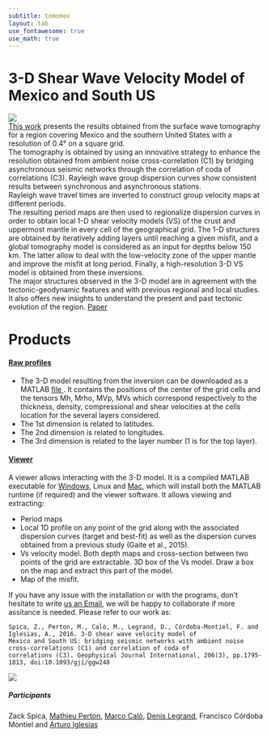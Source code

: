 ```yaml
---
subtitle: tomomex 
layout: tab
use_fontawesome: true
use_math: true
---
```


<!-- Research -->
<h1 class="section-title">3-D Shear Wave Velocity Model of Mexico and South US</h1>

<div class="row content-row">
<div class="col-12 col-sm-5 image-wrapper">
    <img src="{{ site.baseurl }}/images/mexsections.png">
</div>
<div class="col-12 col-sm-7">
<a href="https://academic.oup.com/gji/article-abstract/206/3/1795/2583531" target="_blank">This work</a> presents the results obtained from the surface wave tomography for a region covering Mexico and the southern United States with a resolution of 0.4° on a square grid.<br />
The tomography is obtained by using an innovative strategy to enhance the resolution obtained from ambient noise cross-correlation (C1) by bridging asynchronous seismic networks through the correlation of coda of correlations (C3). Rayleigh wave group dispersion curves show consistent results between synchronous and asynchronous stations.<br />
Rayleigh wave travel times are inverted to construct group velocity maps at different periods.<br />
The resulting period maps are then used to regionalize dispersion curves in order to obtain local 1-D shear velocity models (VS) of the crust and uppermost mantle in every cell of the geographical grid. The 1-D structures are obtained by iteratively adding layers until reaching a given misfit, and a global tomography model is considered as an input for depths below 150 km. The latter allow to deal with the low-velocity zone of the upper mantle and improve the misfit at long period. Finally, a high-resolution 3-D VS model is obtained from these inversions.<br />
The major structures observed in the 3-D model are in agreement with the tectonic-geodynamic features and with previous regional and local studies. It also offers new insights to understand the present and past tectonic evolution of the region. <a href="https://drive.google.com/open?id=1VpnLGRPXc2c2VhYlfmyeVx0nQOv0lvJG" target="_blank"><i class="fa fa-file"></i> Paper</a>
</div>

<div>
<h1> Products </h1>
<h4><u>Raw profiles</u></h4>
<div class="row content-row">

<div class="col-12 col-sm-12"><ul>
<li>The 3-D model resulting from the inversion can be downloaded as a MATLAB <a href="https://github.com/zackspica/zackspica.github.io/releases/tag/Models" target="_blank"><i class="fa fa-save"></i> file </a>. It contains the positions of the center of the grid cells and the tensors Mh, Mrho, MVp, MVs which correspond respectively to the thickness, density, compressional and shear velocities at the cells location for the several layers considered.</li>
<li>The 1st dimension is related to latitudes.</li>
<li>The 2nd dimension is related to longitudes.</li>
<li>The 3rd dimension is related to the layer number (1 is for the top layer).</li></ul>


<h4><u>Viewer </u></h4>
A viewer allows interacting with the 3-D model. It is a compiled MATLAB executable for <a href="https://github.com/zackspica/zackspica.github.io/releases/tag/final" target="_blank"><i class="fa Windows"></i>Windows</a>, Linux and <a href="https://github.com/zackspica/zackspica.github.io/releases/tag/finalMac" target="_blank"><i class="fa Apple"></i>Mac</a>, which will install both the MATLAB runtime (if required) and the viewer software. It allows viewing and extracting: <ul>
<li>Period maps</li> 
<li>Local 1D profile on any point of the grid along with the associated dispersion curves (target and best-fit) as well as the dispersion curves obtained from a previous study (Gaite et al., 2015).</li>
<li>Vs velocity model. Both depth maps and cross-section between two points of the grid are extractable. 3D box of the Vs model. Draw a box on the map and extract this part of the model.</li>
<li>Map of the misfit.</li></ul>
If you have any issue with the installation or with the programs, don’t hesitate to write <a href="mailto:mathieuperton@gmail.com;zspica@stanford.edu;"> <i class="far fa-envelope"></i> us an Email</a>, we will be happy to collaborate if more assitance is needed. Please refer to our work as:
<pre class="code">
<span><code>Spica, Z., Perton, M., Calò, M., Legrand, D., Córdoba-Montiel, F. and Iglesias, A., 2016. 3-D shear wave velocity model of 
Mexico and South US: bridging seismic networks with ambient noise cross-correlations (C1) and correlation of coda of 
correlations (C3). Geophysical Journal International, 206(3), pp.1795-1813, doi:10.1093/gji/ggw240</code></span>
</pre>

<div class="col-12 col-sm-12 image-wrapper">
    <img src="{{ site.baseurl }}/images/vidsures.gif">
</div>
</div>


<div>
<h5> Participants </h5>
Zack Spica, <a href="http://www.igum.unam.mx/mperton/" target="_blank">Mathieu Perton</a>, 
<a href="http://marcocalo.weebly.com/" target="_blank">Marco Calò</a>, <a href="https://scholar.google.es/citations?user=8GVIsq8AAAAJ&hl=es" target="_blank">Denis Legrand</a>, Francisco Córdoba Montiel and  <a href="http://www.geofisica.unam.mx/sismologia/index.php/users/view/6" target="_blank">Arturo Iglesias</a>
</div>

